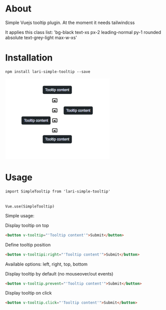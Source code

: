 # About

Simple Vuejs tooltip plugin. At the moment it needs tailwindcss


It applies this class list: 'bg-black text-xs px-2 leading-normal py-1 rounded absolute text-grey-light max-w-xs'



# Installation

```
npm install lari-simple-tooltip --save
```

![Demo](screenshot.png?raw=true)



# Usage


```
import SimpleTooltip from 'lari-simple-tooltip'


Vue.use(SimpleTooltip)

```


Simple usage:

Display tooltip on top

```html
<button v-tooltip="'Tooltip content'">Submit</button>
```



Define tooltip position
```html
<button v-tooltipi:right="'Tooltip content'">Submit</button>
```
Available options: left, right, top, bottom



Display tooltip by default (no mouseover/out events)
```html
<button v-tooltip.prevent="'Tooltip content'">Submit</button>
```



Display tooltip on click
```html
<button v-tooltip.click="'Tooltip content'">Submit</button>
```
